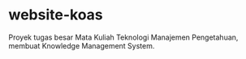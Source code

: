 # website-koas
Proyek tugas besar Mata Kuliah Teknologi Manajemen Pengetahuan, membuat Knowledge Management System.
